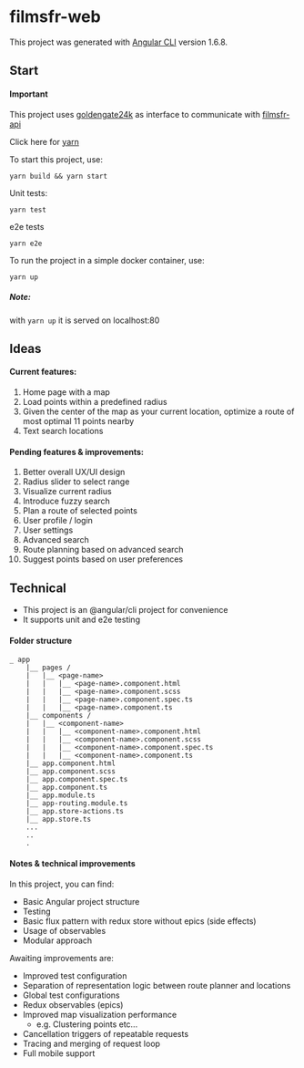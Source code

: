 # filmsfr-web

This project was generated with [Angular CLI](https://github.com/angular/angular-cli) version 1.6.8.

## Start

#### Important
  This project uses [goldengate24k](https://github.com/patchedsox/goldengate24k) as interface to communicate with [filmsfr-api](https://github.com/patchedsox/filmsfr-api)

Click here for [yarn](https://yarnpkg.com/en/docs/install) 

To start this project, use:
```
yarn build && yarn start
```

Unit tests:
```
yarn test
```

e2e tests
```
yarn e2e
```

To run the project in a simple docker container, use:
```
yarn up
```

##### Note: 
with ```yarn up``` it is served on localhost:80

## Ideas

#### Current features:

1. Home page with a map
2. Load points within a predefined radius
3. Given the center of the map as your current location, optimize a route of most optimal 11 points nearby
4. Text search locations


#### Pending features & improvements:

1. Better overall UX/UI design
2. Radius slider to select range
3. Visualize current radius
4. Introduce fuzzy search
5. Plan a route of selected points
6. User profile / login
7. User settings
8. Advanced search
9. Route planning based on advanced search
10. Suggest points based on user preferences


## Technical
- This project is an @angular/cli project for convenience
- It supports unit and e2e testing

#### Folder structure
```
_ app
    |__ pages /
    |   |__ <page-name>
    |   |   |__ <page-name>.component.html
    |   |   |__ <page-name>.component.scss
    |   |   |__ <page-name>.component.spec.ts
    |   |   |__ <page-name>.component.ts
    |__ components /
    |   |__ <component-name>
    |   |   |__ <component-name>.component.html
    |   |   |__ <component-name>.component.scss
    |   |   |__ <component-name>.component.spec.ts
    |   |   |__ <component-name>.component.ts
    |__ app.component.html
    |__ app.component.scss
    |__ app.component.spec.ts
    |__ app.component.ts
    |__ app.module.ts
    |__ app-routing.module.ts
    |__ app.store-actions.ts
    |__ app.store.ts
    ...
    ..
    .
```

#### Notes & technical improvements

In this project, you can find:
- Basic Angular project structure
- Testing
- Basic flux pattern with redux store without epics (side effects)
- Usage of observables
- Modular approach

Awaiting improvements are:
- Improved test configuration
- Separation of representation logic between route planner and locations
- Global test configurations
- Redux observables (epics)
- Improved map visualization performance
  - e.g. Clustering points etc...
- Cancellation triggers of repeatable requests
- Tracing and merging of request loop
- Full mobile support